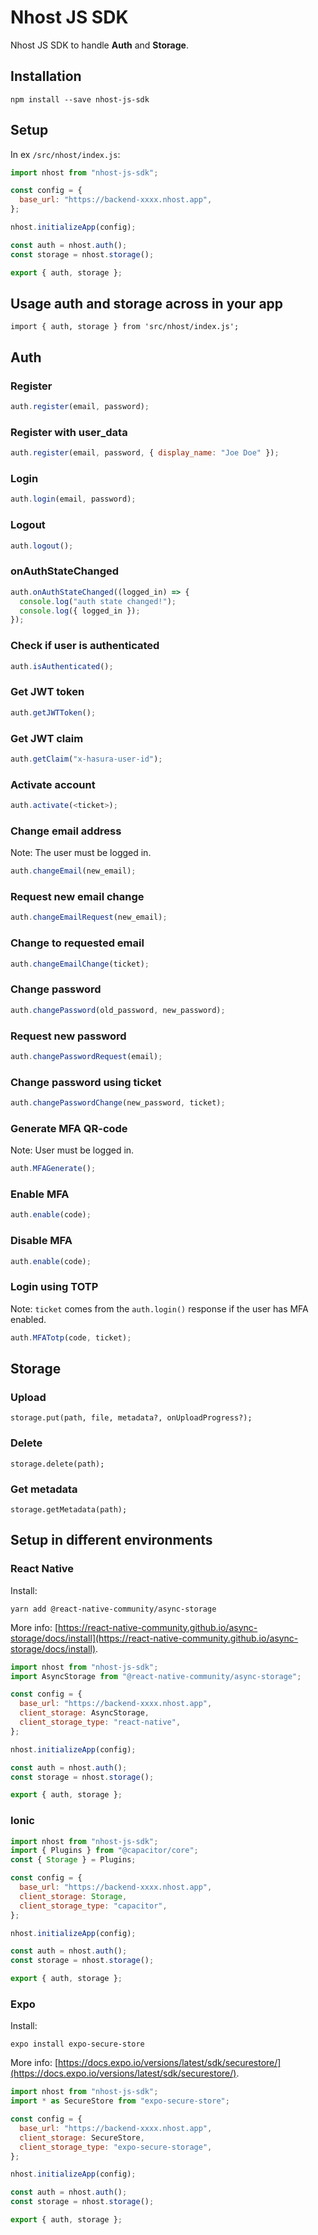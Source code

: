# Nhost JS SDK

Nhost JS SDK to handle **Auth** and **Storage**.

## Installation

`npm install --save nhost-js-sdk`

## Setup

In ex `/src/nhost/index.js`:

```js
import nhost from "nhost-js-sdk";

const config = {
  base_url: "https://backend-xxxx.nhost.app",
};

nhost.initializeApp(config);

const auth = nhost.auth();
const storage = nhost.storage();

export { auth, storage };
```

## Usage auth and storage across in your app

`import { auth, storage } from 'src/nhost/index.js';`

## Auth

### Register

```js
auth.register(email, password);
```

### Register with user_data

```js
auth.register(email, password, { display_name: "Joe Doe" });
```

### Login

```js
auth.login(email, password);
```

### Logout

```js
auth.logout();
```

### onAuthStateChanged

```js
auth.onAuthStateChanged((logged_in) => {
  console.log("auth state changed!");
  console.log({ logged_in });
});
```

### Check if user is authenticated

```js
auth.isAuthenticated();
```

### Get JWT token

```js
auth.getJWTToken();
```

### Get JWT claim

```js
auth.getClaim("x-hasura-user-id");
```

### Activate account

```js
auth.activate(<ticket>);
```

### Change email address

Note: The user must be logged in.

```js
auth.changeEmail(new_email);
```

### Request new email change

```js
auth.changeEmailRequest(new_email);
```

### Change to requested email

```js
auth.changeEmailChange(ticket);
```

### Change password

```js
auth.changePassword(old_password, new_password);
```

### Request new password

```js
auth.changePasswordRequest(email);
```

### Change password using ticket

```js
auth.changePasswordChange(new_password, ticket);
```

### Generate MFA QR-code

Note: User must be logged in.

```js
auth.MFAGenerate();
```

### Enable MFA

```js
auth.enable(code);
```

### Disable MFA

```js
auth.enable(code);
```

### Login using TOTP

Note: `ticket` comes from the `auth.login()` response if the user has MFA enabled.

```js
auth.MFATotp(code, ticket);
```

## Storage

### Upload

```
storage.put(path, file, metadata?, onUploadProgress?);
```

### Delete

```
storage.delete(path);
```

### Get metadata

```
storage.getMetadata(path);
```

## Setup in different environments

### React Native

Install:

`yarn add @react-native-community/async-storage`

More info: [https://react-native-community.github.io/async-storage/docs/install](https://react-native-community.github.io/async-storage/docs/install).

```js
import nhost from "nhost-js-sdk";
import AsyncStorage from "@react-native-community/async-storage";

const config = {
  base_url: "https://backend-xxxx.nhost.app",
  client_storage: AsyncStorage,
  client_storage_type: "react-native",
};

nhost.initializeApp(config);

const auth = nhost.auth();
const storage = nhost.storage();

export { auth, storage };
```

### Ionic

```js
import nhost from "nhost-js-sdk";
import { Plugins } from "@capacitor/core";
const { Storage } = Plugins;

const config = {
  base_url: "https://backend-xxxx.nhost.app",
  client_storage: Storage,
  client_storage_type: "capacitor",
};

nhost.initializeApp(config);

const auth = nhost.auth();
const storage = nhost.storage();

export { auth, storage };
```

### Expo

Install:

`expo install expo-secure-store`

More info: [https://docs.expo.io/versions/latest/sdk/securestore/](https://docs.expo.io/versions/latest/sdk/securestore/).

```js
import nhost from "nhost-js-sdk";
import * as SecureStore from "expo-secure-store";

const config = {
  base_url: "https://backend-xxxx.nhost.app",
  client_storage: SecureStore,
  client_storage_type: "expo-secure-storage",
};

nhost.initializeApp(config);

const auth = nhost.auth();
const storage = nhost.storage();

export { auth, storage };
```
